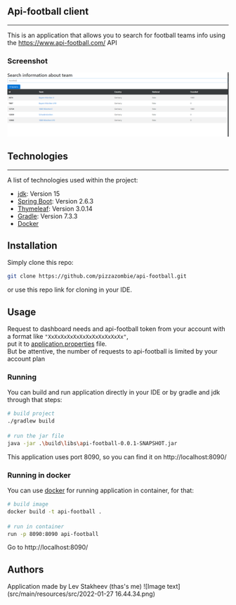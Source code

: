 ## Api-football client
***
This is an application that allows you to search for football teams info 
using the https://www.api-football.com/ API
### Screenshot
![Image text](src/main/resources/src/homepage.png)

## Technologies
***
A list of technologies used within the project:
* [jdk](https://www.oracle.com/java/technologies/javase/jdk15-archive-downloads.html): Version 15
* [Spring Boot](https://spring.io/projects/spring-boot): Version 2.6.3
* [Thymeleaf](https://www.thymeleaf.org/): Version 3.0.14
* [Gradle](https://gradle.org/): Version 7.3.3
* [Docker](https://www.docker.com/)
## Installation
Simply clone this repo:
```bash
git clone https://github.com/pizzazombie/api-football.git
```
or use this repo link for cloning in your IDE.

## Usage
Request to dashboard needs and api-football token from your account with a format like ``"XxXxXxXxXxXxXxXxXxXxXxXx"``,  
put it to [application.properties](src/main/resources/application.properties) file.  
But be attentive, the number of requests to api-football is limited by your account plan
### Running 
You can build and run application directly in your IDE or by gradle and jdk through that steps:

```bash
# build project
./gradlew build

# run the jar file
java -jar .\build\libs\api-football-0.0.1-SNAPSHOT.jar
```
This application uses port 8090, so you can find it on http://localhost:8090/

### Running in docker

You can use [docker](https://www.docker.com/) for running application in container, for that:
```bash
# build image
docker build -t api-football .

# run in container
run -p 8090:8090 api-football
```
Go to http://localhost:8090/

## Authors
Application made by Lev Stakheev (thas's me)
![Image text](src/main/resources/src/2022-01-27 16.44.34.png)